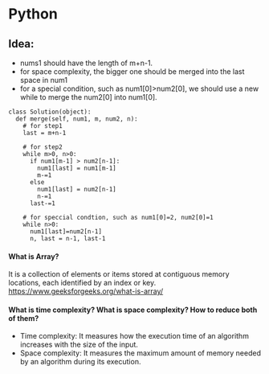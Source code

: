 # Python
## Idea:
- nums1 should have the length of m+n-1.  
- for space complexity, the bigger one should be merged into the last space in num1
- for a special condition, such as num1[0]>num2[0], we should use a new while to merge the num2[0] into num1[0].
```
class Solution(object):
  def merge(self, num1, m, num2, n):
    # for step1
    last = m+n-1

    # for step2
    while m>0, n>0:
      if num1[m-1] > num2[n-1]:
        num1[last] = num1[m-1]
        m-=1
      else
        num1[last] = num2[n-1]
        n-=1
      last-=1

    # for speccial condtion, such as num1[0]=2, num2[0]=1
    while n>0:
      num1[last]=num2[n-1]
      n, last = n-1, last-1   
```

#### What is Array?
It is a collection of elements or items stored at contiguous memory locations, each identified by an index or key.  
https://www.geeksforgeeks.org/what-is-array/
#### What is time complexity? What is space complexity? How to reduce both of them?
- Time complexity: It measures how the execution time of an algorithm increases with the size of the input.
- Space complexity: It measures the maximum amount of memory needed by an algorithm during its execution.

